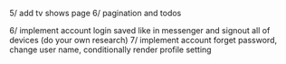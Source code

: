 5/ add tv shows page
6/ pagination and todos

<!-- Optional -->

6/ implement account login saved like in messenger and signout all of devices (do your own research)
7/ implement account forget password, change user name, conditionally render profile setting

